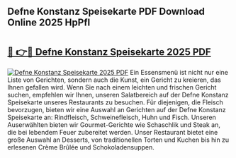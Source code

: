 ## Defne Konstanz Speisekarte PDF Download Online 2025 HpPfI

# <h2><a href="http://gc7yg6.nevu.top/?p=Defne+Konstanz+Speisekarte">🔗 👉🔴 Defne Konstanz Speisekarte 2025 PDF</a></h2>

[![Defne Konstanz Speisekarte 2025 PDF](https://i.imgur.com/dBaPXMq.png)](http://gc7yg6.nevu.top/?p=Defne+Konstanz+Speisekarte)
Ein Essensmenü ist nicht nur eine Liste von Gerichten, sondern auch die Kunst, ein Gericht zu kreieren, das Ihnen gefallen wird. Wenn Sie nach einem leichten und frischen Gericht suchen, empfehlen wir Ihnen, unseren Salatbereich auf der Defne Konstanz Speisekarte unseres Restaurants zu besuchen. Für diejenigen, die Fleisch bevorzugen, bieten wir eine Auswahl an Gerichten auf der Defne Konstanz Speisekarte an: Rindfleisch, Schweinefleisch, Huhn und Fisch. Unseren Auserwählten bieten wir Gourmet-Gerichte wie Schaschlik und Steak an, die bei lebendem Feuer zubereitet werden. Unser Restaurant bietet eine große Auswahl an Desserts, von traditionellen Torten und Kuchen bis hin zu erlesenen Crème Brûlée und Schokoladensuppen.
